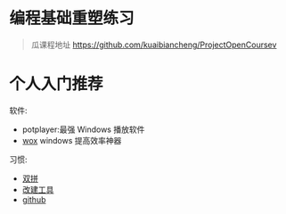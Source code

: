 # 编程基础重塑练习
>瓜课程地址 https://github.com/kuaibiancheng/ProjectOpenCoursev

# 个人入门推荐
软件:
- potplayer:最强 Windows 播放软件
- [wox](http://www.wox.one/) windows 提高效率神器

习惯:
- [双拼](https://sp.linci.co/) 
- [改建工具](https://zhuanlan.zhihu.com/p/24020977) 
- [github](https://github.com/)


